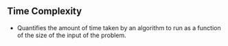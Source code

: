 Time Complexity
---------------

* Quantifies the amount of time taken by an algorithm to run as a function of the size of the input of the problem.
